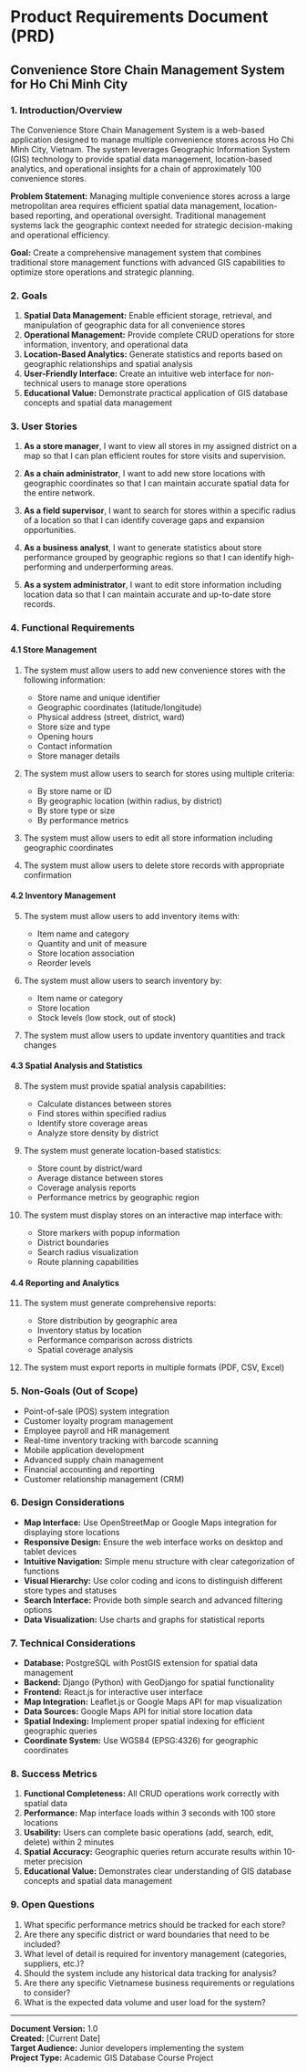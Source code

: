 # Product Requirements Document (PRD)
## Convenience Store Chain Management System for Ho Chi Minh City

### 1. Introduction/Overview

The Convenience Store Chain Management System is a web-based application designed to manage multiple convenience stores across Ho Chi Minh City, Vietnam. The system leverages Geographic Information System (GIS) technology to provide spatial data management, location-based analytics, and operational insights for a chain of approximately 100 convenience stores.

**Problem Statement:** Managing multiple convenience stores across a large metropolitan area requires efficient spatial data management, location-based reporting, and operational oversight. Traditional management systems lack the geographic context needed for strategic decision-making and operational efficiency.

**Goal:** Create a comprehensive management system that combines traditional store management functions with advanced GIS capabilities to optimize store operations and strategic planning.

### 2. Goals

1. **Spatial Data Management:** Enable efficient storage, retrieval, and manipulation of geographic data for all convenience stores
2. **Operational Management:** Provide complete CRUD operations for store information, inventory, and operational data
3. **Location-Based Analytics:** Generate statistics and reports based on geographic relationships and spatial analysis
4. **User-Friendly Interface:** Create an intuitive web interface for non-technical users to manage store operations
5. **Educational Value:** Demonstrate practical application of GIS database concepts and spatial data management

### 3. User Stories

1. **As a store manager**, I want to view all stores in my assigned district on a map so that I can plan efficient routes for store visits and supervision.

2. **As a chain administrator**, I want to add new store locations with geographic coordinates so that I can maintain accurate spatial data for the entire network.

3. **As a field supervisor**, I want to search for stores within a specific radius of a location so that I can identify coverage gaps and expansion opportunities.

4. **As a business analyst**, I want to generate statistics about store performance grouped by geographic regions so that I can identify high-performing and underperforming areas.

5. **As a system administrator**, I want to edit store information including location data so that I can maintain accurate and up-to-date store records.

### 4. Functional Requirements

#### 4.1 Store Management
1. The system must allow users to add new convenience stores with the following information:
   - Store name and unique identifier
   - Geographic coordinates (latitude/longitude)
   - Physical address (street, district, ward)
   - Store size and type
   - Opening hours
   - Contact information
   - Store manager details

2. The system must allow users to search for stores using multiple criteria:
   - By store name or ID
   - By geographic location (within radius, by district)
   - By store type or size
   - By performance metrics

3. The system must allow users to edit all store information including geographic coordinates

4. The system must allow users to delete store records with appropriate confirmation

#### 4.2 Inventory Management
5. The system must allow users to add inventory items with:
   - Item name and category
   - Quantity and unit of measure
   - Store location association
   - Reorder levels

6. The system must allow users to search inventory by:
   - Item name or category
   - Store location
   - Stock levels (low stock, out of stock)

7. The system must allow users to update inventory quantities and track changes

#### 4.3 Spatial Analysis and Statistics
8. The system must provide spatial analysis capabilities:
   - Calculate distances between stores
   - Find stores within specified radius
   - Identify store coverage areas
   - Analyze store density by district

9. The system must generate location-based statistics:
   - Store count by district/ward
   - Average distance between stores
   - Coverage analysis reports
   - Performance metrics by geographic region

10. The system must display stores on an interactive map interface with:
    - Store markers with popup information
    - District boundaries
    - Search radius visualization
    - Route planning capabilities

#### 4.4 Reporting and Analytics
11. The system must generate comprehensive reports:
    - Store distribution by geographic area
    - Inventory status by location
    - Performance comparison across districts
    - Spatial coverage analysis

12. The system must export reports in multiple formats (PDF, CSV, Excel)

### 5. Non-Goals (Out of Scope)

- Point-of-sale (POS) system integration
- Customer loyalty program management
- Employee payroll and HR management
- Real-time inventory tracking with barcode scanning
- Mobile application development
- Advanced supply chain management
- Financial accounting and reporting
- Customer relationship management (CRM)

### 6. Design Considerations

- **Map Interface:** Use OpenStreetMap or Google Maps integration for displaying store locations
- **Responsive Design:** Ensure the web interface works on desktop and tablet devices
- **Intuitive Navigation:** Simple menu structure with clear categorization of functions
- **Visual Hierarchy:** Use color coding and icons to distinguish different store types and statuses
- **Search Interface:** Provide both simple search and advanced filtering options
- **Data Visualization:** Use charts and graphs for statistical reports

### 7. Technical Considerations

- **Database:** PostgreSQL with PostGIS extension for spatial data management
- **Backend:** Django (Python) with GeoDjango for spatial functionality
- **Frontend:** React.js for interactive user interface
- **Map Integration:** Leaflet.js or Google Maps API for map visualization
- **Data Sources:** Google Maps API for initial store location data
- **Spatial Indexing:** Implement proper spatial indexing for efficient geographic queries
- **Coordinate System:** Use WGS84 (EPSG:4326) for geographic coordinates

### 8. Success Metrics

1. **Functional Completeness:** All CRUD operations work correctly with spatial data
2. **Performance:** Map interface loads within 3 seconds with 100 store locations
3. **Usability:** Users can complete basic operations (add, search, edit, delete) within 2 minutes
4. **Spatial Accuracy:** Geographic queries return accurate results within 10-meter precision
5. **Educational Value:** Demonstrates clear understanding of GIS database concepts and spatial data management

### 9. Open Questions

1. What specific performance metrics should be tracked for each store?
2. Are there any specific district or ward boundaries that need to be included?
3. What level of detail is required for inventory management (categories, suppliers, etc.)?
4. Should the system include any historical data tracking for analysis?
5. Are there any specific Vietnamese business requirements or regulations to consider?
6. What is the expected data volume and user load for the system?

---

**Document Version:** 1.0  
**Created:** [Current Date]  
**Target Audience:** Junior developers implementing the system  
**Project Type:** Academic GIS Database Course Project 